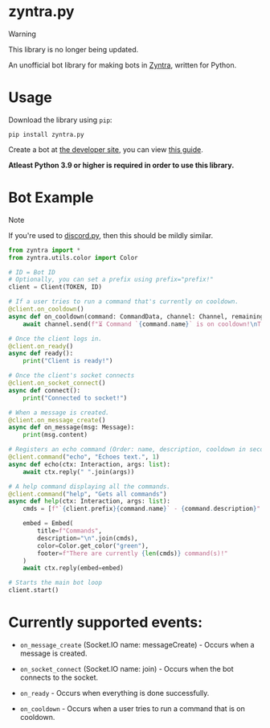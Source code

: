 # zyntra.py

> [!warning]
> This library is no longer being updated.


An unofficial bot library for making bots in [Zyntra](https://zyntra.gg), written for Python.

# Usage
Download the library using `pip`:
```
pip install zyntra.py
```

Create a bot at [the developer site](https://zyntra.gg/developers/applications), you can view [this guide](https://zyntra.gg/developers/documentation/bots).

**Atleast Python 3.9 or higher is required in order to use this library.**

# Bot Example
> [!note]
> If you're used to [discord.py](https://github.com/Rapptz/discord.py), then this should be mildly similar.
```python
from zyntra import *
from zyntra.utils.color import Color

# ID = Bot ID
# Optionally, you can set a prefix using prefix="prefix!"
client = Client(TOKEN, ID)

# If a user tries to run a command that's currently on cooldown.
@client.on_cooldown()
async def on_cooldown(command: CommandData, channel: Channel, remaining: float):
    await channel.send(f"⏳ Command `{command.name}` is on cooldown!\nTry again in **{remaining:.2f}** second(s).")

# Once the client logs in.
@client.on_ready()
async def ready():
    print("Client is ready!")

# Once the client's socket connects
@client.on_socket_connect()
async def connect():
    print("Connected to socket!")

# When a message is created.
@client.on_message_create()
async def on_message(msg: Message):
    print(msg.content)

# Registers an echo command (Order: name, description, cooldown in seconds)
@client.command("echo", "Echoes text.", 1)
async def echo(ctx: Interaction, args: list):
    await ctx.reply(" ".join(args))

# A help command displaying all the commands.
@client.command("help", "Gets all commands")
async def help(ctx: Interaction, args: list):
    cmds = [f"`{client.prefix}{command.name}` - {command.description}" for command in client.commands]

    embed = Embed(
        title=f"Commands",
        description="\n".join(cmds),
        color=Color.get_color("green"),
        footer=f"There are currently {len(cmds)} command(s)!"
    )
    await ctx.reply(embed=embed)

# Starts the main bot loop
client.start()
```

# Currently supported events:
- `on_message_create` (Socket.IO name: messageCreate) - Occurs when a message is created.

- `on_socket_connect` (Socket.IO name: join) - Occurs when the bot connects to the socket.

- `on_ready` - Occurs when everything is done successfully.

- `on_cooldown` - Occurs when a user tries to run a command that is on cooldown.
